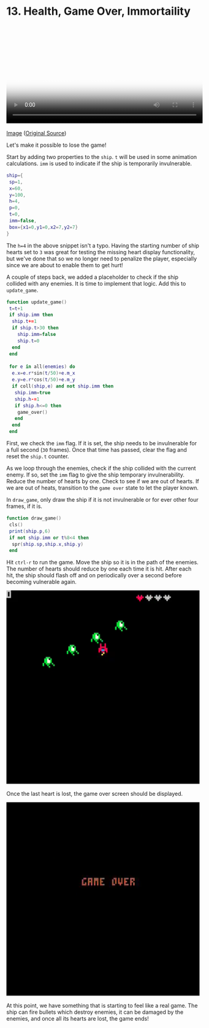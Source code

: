 # 13. Health, Game Over, Immortaility

<video controls width="512" poster="./tut_13.gif">
    <source src="./tut_13.mp4"
            type="video/mp4">
    Sorry, your browser doesn't support embedded videos.
</video>

[Image](./tut_13.git) ([Original Source](https://ztiromoritz.github.io/pico-8-shooter/gif/tut_13.gif))

Let's make it possible to lose the game!

Start by adding two properties to the `ship`. `t` will be used in some animation calculations. `imm` is used to indicate if the ship is temporarily invulnerable.

```lua
ship={
 sp=1,
 x=60,
 y=100,
 h=4,
 p=0,
 t=0,
 imm=false,
 box={x1=0,y1=0,x2=7,y2=7}
}
```

The `h=4` in the above snippet isn't a typo. Having the starting number of ship
hearts set to `3` was great for testing the missing heart display
functionality, but we've done that so we no longer need to penalize the player,
especially since we are about to enable them to get hurt!

A couple of steps back, we added a placeholder to check if the ship collided with any enemies. It is time to implement that logic. Add this to `update_game`.

```lua
function update_game()
 t=t+1
 if ship.imm then
  ship.t+=1
  if ship.t>30 then
    ship.imm=false
    ship.t=0
  end
 end

 for e in all(enemies) do
  e.x=e.r*sin(t/50)+e.m_x
  e.y=e.r*cos(t/50)+e.m_y
  if coll(ship,e) and not ship.imm then
   ship.imm=true
   ship.h-=1
   if ship.h<=0 then
    game_over()
   end
  end
 end
```

First, we check the `imm` flag. If it is set, the ship needs to be invulnerable
for a full second (`30` frames). Once that time has passed, clear the flag and
reset the `ship.t` counter.

As we loop through the enemies, check if the ship collided with the current
enemy. If so, set the `imm` flag to give the ship temporary invulnerability.
Reduce the number of hearts by one. Check to see if we are out of hearts. If we
are out of heats, transition to the `game over` state to let the player known.

In `draw_game`, only draw the ship if it is not invulnerable or for ever other four frames, if it is.

```lua
function draw_game()
 cls()
 print(ship.p,6)
 if not ship.imm or t%8<4 then
  spr(ship.sp,ship.x,ship.y)
 end
```

Hit `ctrl-r` to run the game. Move the ship so it is in the path of the
enemies. The number of hearts should reduce by one each time it is hit. After
each hit, the ship should flash off and on periodically over a second before
becoming vulnerable again.

<div><img src="./result1.png" width="512" /></div>

Once the last heart is lost, the game over screen should be displayed.

<div><img src="./result2.png" width="512" /></div>

At this point, we have something that is starting to feel like a real game. The
ship can fire bullets which destroy enemies, it can be damaged by the enemies,
and once all its hearts are lost, the game ends!

